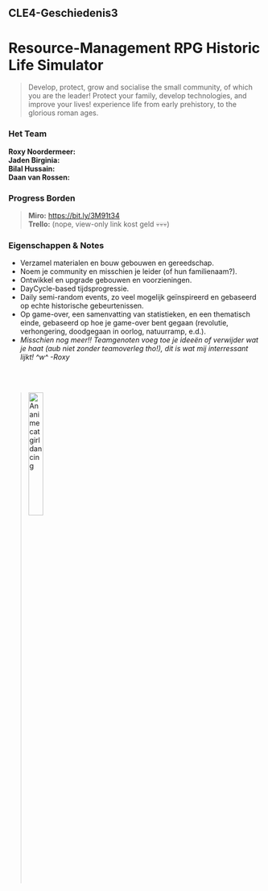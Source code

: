 ## CLE4-Geschiedenis3

# Resource-Management RPG Historic Life Simulator
> Develop, protect, grow and socialise the small community, of which you are the leader! Protect your family, develop technologies, and improve your lives! experience life from early prehistory, to the glorious roman ages.

### Het Team
**Roxy Noordermeer:** <br>
**Jaden Birginia:** <br>
**Bilal Hussain:** <br>
**Daan van Rossen:** <br>

### Progress Borden
> **Miro:** <https://bit.ly/3M91t34> <br>
> **Trello:** (nope, view-only link kost geld 💀💀💀)

### Eigenschappen & Notes
+ Verzamel materialen en bouw gebouwen en gereedschap.
+ Noem je community en misschien je leider (of hun familienaam?).
+ Ontwikkel en upgrade gebouwen en voorzieningen.
+ DayCycle-based tijdsprogressie.
+ Daily semi-random events, zo veel mogelijk geïnspireerd en gebaseerd op echte historische gebeurtenissen.
+ Op game-over, een samenvatting van statistieken, en een thematisch einde, gebaseerd op hoe je game-over bent gegaan (revolutie, verhongering, doodgegaan in oorlog, natuurramp, e.d.).
+ *Misschien nog meer!! Teamgenoten voeg toe je ideeën of verwijder wat je haat (aub niet zonder teamoverleg tho!), dit is wat mij interressant lijkt! ^w^ -Roxy*

<br><br>
> <a href="https://tenor.com/view/cat-catgirl-redhead-gif-15394697" target="_blank" >
>     <img src="/images/catGirlWiggle.gif" style="width: 25%;" alt="An anime catgirl dancing" >
> </a>
